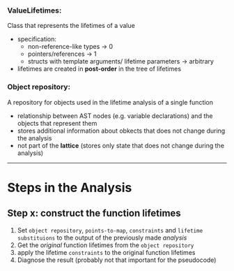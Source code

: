 ### ValueLifetimes:

Class that represents the lifetimes of a value

- specification:
  - non-reference-like types -> 0
  - pointers/references -> 1
  - structs with template arguments/
    lifetime parameters -> arbitrary
- lifetimes are created in **post-order** in the tree of lifetimes

### Object repository:

A repository for objects used in the lifetime analysis of a single function

- relationship between AST nodes (e.g. variable declarations) and the objects that represent them
- stores additional information about obkects that does not change during the analysis
- not part of the **lattice** (stores only state that does not change during the analysis)

---

# Steps in the Analysis

## Step x: construct the function lifetimes

1. Set `object repository`, `points-to-map`, `constraints` and `lifetime substituions` to the output of the previously made _analysis_
2. Get the _original_ function lifetimes from the `object repository`
3. apply the lifetime `constraints` to the original function lifetimes
4. Diagnose the result (probably not that important for the pseudocode)
